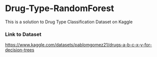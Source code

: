 # Drug-Type-RandomForest
This is a solution to Drug Type Classification Dataset on Kaggle

### Link to Dataset
https://www.kaggle.com/datasets/pablomgomez21/drugs-a-b-c-x-y-for-decision-trees
